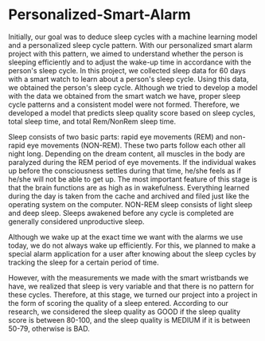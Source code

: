 # Personalized-Smart-Alarm

Initially, our goal was to deduce sleep cycles with a machine learning model and a personalized sleep cycle pattern. With our personalized smart alarm project with this pattern, we aimed to understand whether the person is sleeping efficiently and to adjust the wake-up time in accordance with the person's sleep cycle. In this project, we collected sleep data for 60 days with a smart watch to learn about a person's sleep cycle. Using this data, we obtained the person's sleep cycle. Although we tried to develop a model with the data we obtained from the smart watch we have, proper sleep cycle patterns and a consistent model were not formed. Therefore, we developed a model that predicts sleep quality score based on sleep cycles, total sleep time, and total Rem/NonRem sleep time.



Sleep consists of two basic parts: rapid eye movements (REM) and non-rapid eye movements (NON-REM). These two parts follow each other all night long. Depending on the dream content, all muscles in the body are paralyzed during the REM period of eye movements. If the individual wakes up before the consciousness settles during that time, he/she feels as if he/she will not be able to get up. The most important feature of this stage is that the brain functions are as high as in wakefulness. Everything learned during the day is taken from the cache and archived and filed just like the operating system on the computer. NON-REM sleep consists of light sleep and deep sleep. Sleeps awakened before any cycle is completed are generally considered unproductive sleep.

Although we wake up at the exact time we want with the alarms we use today, we do not always wake up efficiently. For this, we planned to make a special alarm application for a user after knowing about the sleep cycles by tracking the sleep for a certain period of time.

However, with the measurements we made with the smart wristbands we have, we realized that sleep is very variable and that there is no pattern for these cycles. Therefore, at this stage, we turned our project into a project in the form of scoring the quality of a sleep entered. According to our research, we considered the sleep quality as GOOD if the sleep quality score is between 80-100, and the sleep quality is MEDIUM if it is between 50-79, otherwise is BAD.



